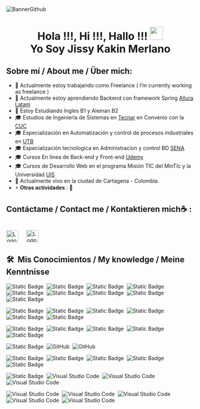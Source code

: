 ![BannerGithub](https://github.com/user-attachments/assets/7e69d8de-9aa3-4571-876a-fb1952d91a21)

<h1 align="center">Hola !!!, Hi !!!, Hallo !!! <img src="https://media.giphy.com/media/hvRJCLFzcasrR4ia7z/giphy.gif" width="35"> <br> Yo Soy Jissy Kakin Merlano </h1>

## Sobre mí / About me / Über mich:
- 🔭 Actualmente estoy trabajando como Freelance ( I’m currently working as freelance )
- 🌱 Actualmente estoy aprendiendo Backend con framework Spring [Allura Latam](https://app.aluracursos.com/) 
- 🌱 Estoy Estudiando Ingles B1 y Aleman B2 
- 🎓 Estudios de Ingeniería de Sistemas en [Tecnar](https://www.unitecnar.edu.co/) en Convenio con la [CUC](https://www.cuc.edu.co/)
- 🎓 Especialización en Automatización y control de procesos industriales en [UTB](https://www.utb.edu.co/)
- 🎓 Especialización tecnologica en Administracion y control BD [SENA](https://www.sena.edu.co/) 
- 🎓 Cursos En linea de Back-end y Front-end [Udemy](https://www.udemy.com/)
- 🎓 Cursos de Desarrollo Web en el programa Misión TIC del MinTIc y la Universidad [UIS](https://uis.edu.co/es/)
- 🏡 Actualmente vivo en la ciudad de Cartagena - Colombia.
- ⚡ **Otras actividades** : 👯

## Contáctame / Contact me /  Kontaktieren mich☕ :
<br>
<a target="_blank" href="mailto:sicaji22@gmail.com"><img src="https://github.com/user-attachments/assets/db17008a-0d4f-4cb8-8a39-096e3af70e2e"  width="32px" height="32px" alt="LogoGmail"></img></a>
&emsp;
<a target="_blank" href="https://www.linkedin.com/in/ing-jissy-merlano/" ><img src="https://github.com/user-attachments/assets/e2069248-a102-4833-81bb-67a5b5344cae" width="33px" height="33px" alt="LogoLinkedin"></img></a>

## 🛠 &nbsp;Mis Conocimientos / My knowledge / Meine Kenntnisse
![Static Badge](https://img.shields.io/badge/Node%23js-%235FA04E?style=flat-square&logo=nodedotjs&labelColor=black)&nbsp;
![Static Badge](https://img.shields.io/badge/TypeScript-%233178C6?style=flat-square&logo=typescript&labelColor=black)&nbsp;
![Static Badge](https://img.shields.io/badge/C%23-%23512BD4?style=flat-square&logo=dotnet&labelColor=black)&nbsp;
![Static Badge](https://img.shields.io/badge/C++-%2300599C?style=flat-square&logo=cplusplus&labelColor=black)&nbsp;
![Static Badge](https://img.shields.io/badge/.NETCore-%23512BD4?style=flat-square&logo=dotnet&labelColor=black)&nbsp;
![Static Badge](https://img.shields.io/badge/.VisualBasic-%23512BD4?style=flat-square&logo=dotnet&labelColor=black)&nbsp;
![Static Badge](https://img.shields.io/badge/Spring-%236DB33F?style=flat-square&logo=spring&labelColor=black)&nbsp;
![Static Badge](https://img.shields.io/badge/Php-%23777BB4?style=flat-square&logo=php&labelColor=black)&nbsp;
![Static Badge](https://img.shields.io/badge/Python-%233776AB?style=flat-square&logo=python&labelColor=black)&nbsp;

![Static Badge](https://img.shields.io/badge/Angular-%230F0F11?style=flat-square&logo=angular&labelColor=black)&nbsp;
![Static Badge](https://img.shields.io/badge/Vue.js-%234FC08D?style=flat-square&logo=vuedotjs&labelColor=black)&nbsp;
![Static Badge](https://img.shields.io/badge/React-%23008ECF?style=flat-square&logo=React&labelColor=black)&nbsp;
![Static Badge](https://img.shields.io/badge/.NET-%23512BD4?style=flat-square&logo=dotnet&labelColor=black)&nbsp;
![Static Badge](https://img.shields.io/badge/Express-%23000000?style=flat-square&logo=express&labelColor=black)&nbsp;
![Static Badge](https://img.shields.io/badge/Next.js-%23000000?style=flat-square&logo=nextdotjs&labelColor=black)&nbsp;


![Static Badge](https://img.shields.io/badge/Boostrap-%237952B3?style=flat-square&logo=Bootstrap&labelColor=black)&nbsp;
![Static Badge](https://img.shields.io/badge/HTML5-%23E34F26?style=flat-square&logo=html5&labelColor=black)&nbsp;
![Static Badge](https://img.shields.io/badge/CSS3-%231572B6?style=flat-square&logo=css3&labelColor=black)&nbsp;
![Static Badge](https://img.shields.io/badge/JavaScript-yellow?style=flat-square&logo=JavaScript&labelColor=black)&nbsp;
![Static Badge](https://img.shields.io/badge/Figma-F24E1E?style=flat-square&logo=figma&labelColor=black)&nbsp;

![Static Badge](https://img.shields.io/badge/Git-%23F05032?style=flat-square&logo=git&labelColor=black)&nbsp;
![GitHub](https://img.shields.io/badge/-GitHub-05122A?style=flat&logo=github&labelColor=black)&nbsp;
![GitHub](https://img.shields.io/badge/-Jira-0052CC?style=flat&logo=jira&labelColor=black)&nbsp;

![Static Badge](https://img.shields.io/badge/Ms%20SQL%20Server-%23CC2927?style=flat-square&logo=microsoftsqlserver&labelColor=black)&nbsp;
![Static Badge](https://img.shields.io/badge/Mysql-%234479A1?style=flat-square&logo=mysql&labelColor=black)&nbsp;
![Static Badge](https://img.shields.io/badge/mariadb-%23003545?style=flat-square&logo=mariadb&labelColor=black)&nbsp;
![Static Badge](https://img.shields.io/badge/MongoDB-%2347A248?style=flat-square&logo=mongodb&labelColor=black)&nbsp;
![Static Badge](https://img.shields.io/badge/OracleDB-%23F80000?style=flat-square&logo=oracle&labelColor=black)&nbsp;

![Static Badge](https://img.shields.io/badge/Visual%20Studio-%235C2D91?style=flat-square&logo=visualstudio&labelColor=black)&nbsp;
![Visual Studio Code](https://img.shields.io/badge/-Visual%20Studio%20Code-05122A?style=flat&logo=visual-studio-code&logoColor=007ACC)&nbsp;
![Visual Studio Code](https://img.shields.io/badge/Dreamweaver-%23FF61F6?style=flat&logo=adobedreamweaver&labelColor=black)&nbsp;
![Visual Studio Code](https://img.shields.io/badge/-IntellijIdea-%2305122A?style=flat&logo=intellijidea&labelColor=black)&nbsp;

![Visual Studio Code](https://img.shields.io/badge/Illustrator-%23FF9A00?style=flat&logo=adobeillustrator&labelColor=black)&nbsp;
![Visual Studio Code](https://img.shields.io/badge/Photoshop-%2331A8FF?style=flat&logo=adobephotoshop&labelColor=black)&nbsp;
![Visual Studio Code](https://img.shields.io/badge/InDesign-%23FF3366?style=flat&logo=adobeindesign&labelColor=black)&nbsp;
![Visual Studio Code](https://img.shields.io/badge/AfterEffects-%239999FF?style=flat&logo=adobeaftereffects&labelColor=black)&nbsp;
![Visual Studio Code](https://img.shields.io/badge/CorelDraw-%23000000?style=flat&logo=coreldraw&labelColor=black)&nbsp;

<!--
**jissykakin/jissykakin** is a ✨ _special_ ✨ repository because its `README.md` (this file) appears on your GitHub profile.

Here are some ideas to get you started:

- 🔭 Yo estoy Trabajando como freelance I’m currently working on ...
- 🌱 Actualmente estoy aprendiendo Backend con framework Spring I’m currently learning ...
- 🌱 Estoy Estudiando Ingles B1 y Aleman B2 I’m currently learning ...
- 👯 I’m looking to collaborate on ...
- 🤔 I’m looking for help with ...
- 💬 Ask me about ...
- 📫 How to reach me: ...
- 😄 Pronouns: ...
- ⚡ Fun fact: ...

<!-- ** <a href="https://www.gustavo-dev.com">
  <img src="https://img.shields.io/badge/Portafolio-7289DA?style=for-the-badge&logo=google&logoColor=white"/>
</a>-->
